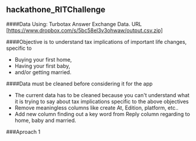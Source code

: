 ## hackathone_RITChallenge

####Data Using:
Turbotax Answer Exchange Data. URL [https://www.dropbox.com/s/5bc58el3v3ohwaw/output.csv.zip]

####Objective is to understand tax implications of important life changes, specific to 
* Buying your first home,
* Having your first baby,
* and/or getting married.

####Data must be cleaned before considering it for the app
* The current data has to be cleaned because you can't understand what it is trying to say about tax implications specific to the above objectives
* Remove meaningless columns like create At, Edition, platform, etc..
* Add new column finding out a key word from Reply column regarding to home, baby and married.

###Aproach 1
